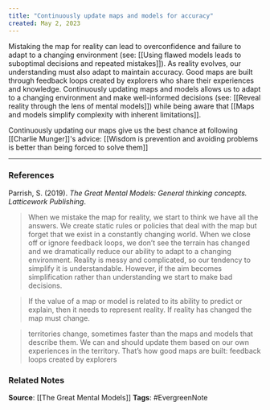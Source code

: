 ```yaml
---
title: "Continuously update maps and models for accuracy"
created: May 2, 2023
---
```


Mistaking the map for reality can lead to overconfidence and failure to adapt to a changing environment (see: [[Using flawed models leads to suboptimal decisions and repeated mistakes]]). As reality evolves, our understanding must also adapt to maintain accuracy. Good maps are built through feedback loops created by explorers who share their experiences and knowledge. Continuously updating maps and models allows us to adapt to a changing environment and make well-informed decisions (see: [[Reveal reality through the lens of mental models]]) while being aware that [[Maps and models simplify complexity with inherent limitations]]. 

Continuously updating our maps give us the best chance at following [[Charlie Munger]]'s advice: [[Wisdom is prevention and avoiding problems is better than being forced to solve them]]

--- 
### References

Parrish, S. (2019). _The Great Mental Models: General thinking concepts. Latticework Publishing_.

> When we mistake the map for reality, we start to think we have all the answers. We create static rules or policies that deal with the map but forget that we exist in a constantly changing world. When we close off or ignore feedback loops, we don’t see the terrain has changed and we dramatically reduce our ability to adapt to a changing environment. Reality is messy and complicated, so our tendency to simplify it is understandable. However, if the aim becomes simplification rather than understanding we start to make bad decisions. 

> If the value of a map or model is related to its ability to predict or explain, then it needs to represent reality. If reality has changed the map must change.

> territories change, sometimes faster than the maps and models that describe them. We can and should update them based on our own experiences in the territory. That’s how good maps are built: feedback loops created by explorers

### Related Notes
**Source**: [[The Great Mental Models]]
**Tags**: #EvergreenNote

